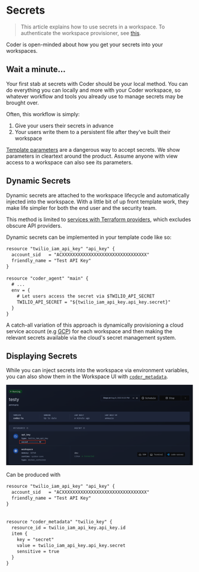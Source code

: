 # Secrets

<blockquote class="info">
This article explains how to use secrets in a workspace. To authenticate the
workspace provisioner, see <a href="./templates/authentication">this</a>.
</blockquote>

Coder is open-minded about how you get your secrets into your workspaces.

## Wait a minute...

Your first stab at secrets with Coder should be your local method.
You can do everything you can locally and more with your Coder workspace, so
whatever workflow and tools you already use to manage secrets may be brought
over.

Often, this workflow is simply:

1. Give your users their secrets in advance
1. Your users write them to a persistent file after
   they've built their workspace

<a href="./templates#parameters">Template parameters</a> are a dangerous way to accept secrets.
We show parameters in cleartext around the product. Assume anyone with view
access to a workspace can also see its parameters.

## Dynamic Secrets

Dynamic secrets are attached to the workspace lifecycle and automatically
injected into the workspace. With a little bit of up front template work,
they make life simpler for both the end user and the security team.

This method is limited to
[services with Terraform providers](https://registry.terraform.io/browse/providers),
which excludes obscure API providers.

Dynamic secrets can be implemented in your template code like so:

```hcl
resource "twilio_iam_api_key" "api_key" {
  account_sid   = "ACXXXXXXXXXXXXXXXXXXXXXXXXXXXXXXXX"
  friendly_name = "Test API Key"
}

resource "coder_agent" "main" {
  # ...
  env = {
    # Let users access the secret via $TWILIO_API_SECRET
    TWILIO_API_SECRET = "${twilio_iam_api_key.api_key.secret}"
  }
}
```

A catch-all variation of this approach is dynamically provisioning a cloud service account (e.g [GCP](https://registry.terraform.io/providers/hashicorp/google/latest/docs/resources/google_service_account_key#private_key))
for each workspace and then making the relevant secrets available via the cloud's secret management
system.

## Displaying Secrets

While you can inject secrets into the workspace via environment variables, you
can also show them in the Workspace UI with [`coder_metadata`](https://registry.terraform.io/providers/coder/coder/latest/docs/resources/metadata).

![secret UI](./images/secret-metadata-ui.png)

Can be produced with

```hcl
resource "twilio_iam_api_key" "api_key" {
  account_sid   = "ACXXXXXXXXXXXXXXXXXXXXXXXXXXXXXXXX"
  friendly_name = "Test API Key"
}


resource "coder_metadata" "twilio_key" {
  resource_id = twilio_iam_api_key.api_key.id
  item {
    key = "secret"
    value = twilio_iam_api_key.api_key.secret
    sensitive = true
  }
}
```

